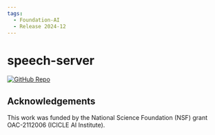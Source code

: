 ```yaml
---
tags:
  - Foundation-AI
  - Release 2024-12
---
```


# speech-server

[![GitHub Repo](https://img.shields.io/badge/GitHub-Repository-black?logo=github&style=flat-square)](https://github.com/ICICLE-ai/speech-server)


## Acknowledgements
This work was funded by the National Science Foundation (NSF) grant OAC-2112006 (ICICLE AI Institute).